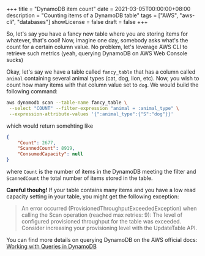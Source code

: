 +++
title = "DynamoDB item count"
date = 2021-03-05T00:00:00+08:00
description = "Counting items of a DynamoDB table"
tags = ["AWS", "aws-cli", "databases"]
showLicense = false
draft = false
+++

So, let's say you have a fancy new table where you are storing items for whatever, that's cool! Now, imagine one day, somebody asks what's the count for a certain column value. No problem, let's leverage AWS CLI to retrieve such metrics (yeah, querying DynamoDB on AWS Web Console sucks)

<!--more--> 

Okay, let's say we have a table called `fancy_table` that has a column called `animal` containing several animal types (cat, dog, lion, etc). Now, you wish to count how many items with that column value set to `dog`. We would build the following command:

```sh
aws dynamodb scan --table-name fancy_table \
 --select "COUNT" --filter-expression "animal = :animal_type" \
 --expression-attribute-values '{":animal_type":{"S":"dog"}}'
```
which would return somehting like

```json
{
    "Count": 2677,
    "ScannedCount": 8919,
    "ConsumedCapacity": null
}
```

where `Count` is the number of items in the DynamoDB meeting the filter and `ScannedCount` the total number of items stored in the table.

<b>Careful thouhg!</b> If your table contains many items and you have a low read capacity setting in your table, you might get the following exception: 

> An error occurred (ProvisionedThroughputExceededException) when calling the Scan operation (reached max retries: 9): The level of configured provisioned throughput for the table was exceeded. Consider increasing your provisioning level with the UpdateTable API.

You can find more details on querying DynamoDB on the AWS official docs: [Working with Queries in DynamoDB](https://docs.aws.amazon.com/amazondynamodb/latest/developerguide/Query.html)